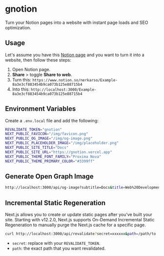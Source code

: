 # gnotion

Turn your Notion pages into a website with instant page loads and SEO optimization.

## Usage

Let's assume you have this [Notion page](https://www.notion.so/nerkarso/Example-8a3e3cf883454b9ca073b125e88715b4) and you want to turn it into a website, then follow these steps:

1. Open Notion page.
2. **Share** > toggle **Share to web**.
3. Turn this: `https://www.notion.so/nerkarso/Example-8a3e3cf883454b9ca073b125e88715b4`
4. Into this: `http://localhost:3000/Example-8a3e3cf883454b9ca073b125e88715b4`

## Environment Variables

Create a `.env.local` file and add the following:

```sh
REVALIDATE_TOKEN="gnotion"
NEXT_PUBLIC_FAVICON="/img/favicon.png"
NEXT_PUBLIC_OG_IMAGE="/img/og-image.png"
NEXT_PUBLIC_PLACEHOLDER_IMAGE="/img/placeholder.png"
NEXT_PUBLIC_SITE_TITLE="Docs"
NEXT_PUBLIC_SITE_URL="https://gnotion.vercel.app"
NEXT_PUBLIC_THEME_FONT_FAMILY="Proxima Nova"
NEXT_PUBLIC_THEME_PRIMARY_COLOR="#3399ff"
```

## Generate Open Graph Image

```sh
http://localhost:3000/api/og-image?subtitle=Docs&title=Web%20Development&image=https://gnotion.vercel.app/img/placeholder.png
```

## Incremental Static Regeneration

Next.js allows you to create or update static pages after you’ve built your site. Starting with v12.2.0, Next.js supports On-Demand Incremental Static Regeneration to manually purge the Next.js cache for a specific page.

```sh
curl http://localhost:3000/api/revalidate?secret=xxxxxx&path=/path/to
```

- `secret`: replace with your `REVALIDATE_TOKEN`.
- `path`: the exact path that you want revalidated.
